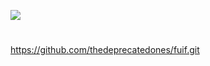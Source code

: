 ![](https://github.com/thedeprecatedones/kukelcast-IMAX/blob/master/U/Get%20the%20IMAX%20experience/pika%20vision/ArtBoard%20Image%20(479).jpg)

#
https://github.com/thedeprecatedones/fuif.git

